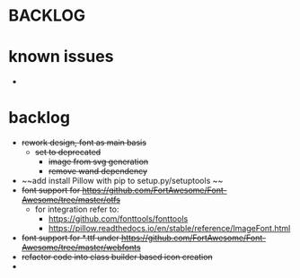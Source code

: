 # BACKLOG


# known issues 
- 


# backlog

- ~~rework design, font as main basis~~
  - ~~set to deprecated~~
    - ~~image from svg generation~~
    - ~~remove wand dependency~~
- ~~add install Pillow with pip to setup.py/setuptools ~~
- ~~font support for https://github.com/FortAwesome/Font-Awesome/tree/master/otfs~~
  - for integration refer to:
    - https://github.com/fonttools/fonttools
    - https://pillow.readthedocs.io/en/stable/reference/ImageFont.html
- ~~font support for *.ttf under https://github.com/FortAwesome/Font-Awesome/tree/master/webfonts~~
- ~~refactor code into class builder based icon creation~~
- 

